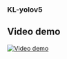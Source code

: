 ### KL-yolov5
## Video demo
[![Video demo](https://img.youtube.com/vi/IFS3w3ZVx44/0.jpg)](https://www.youtube.com/watch?v=IFS3w3ZVx44)
